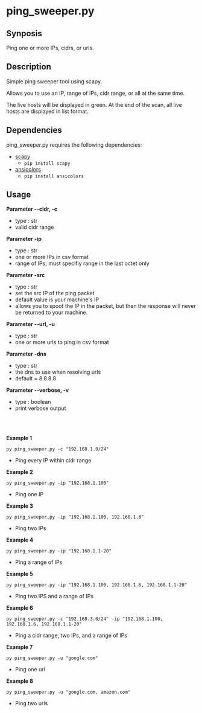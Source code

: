 # ping_sweeper.py

## Synposis
Ping one or more IPs, cidrs, or urls.

## Description
Simple ping sweeper tool using scapy. 

Allows you to use an IP, range of IPs, cidr range, or all at the same time. 

The live hosts will be displayed in green. At the end of the scan, all live hosts are displayed in list format. 

## Dependencies
ping_sweeper.py requires the following dependencies:
- [scapy](https://pypi.org/project/scapy/)
  - `pip install scapy`
- [ansicolors](https://pypi.org/project/ansicolors/)
  - `pip install ansicolors`

## Usage

**Parameter --cidr, -c**
- type : str
- valid cidr range

**Parameter -ip**
- type : str
- one or more IPs in csv format
- range of IPs; must specifiy range in the last octet only

**Parameter -src**
- type : str
- set the src IP of the ping packet
- default value is your machine's IP
- allows you to spoof the IP in the packet, but then the response will never be returned to your machine.

**Parameter --url, -u**
- type : str
- one or more urls to ping in csv format

**Parameter -dns**
- type : str
- the dns to use when resolving urls
- default = 8.8.8.8

**Parameter --verbose, -v**
- type : boolean
- print verbose output

<br/>
<br/>

**Example 1**

`py ping_sweeper.py -c "192.168.1.0/24"`

- Ping every IP within cidr range

**Example 2**

`py ping_sweeper.py -ip "192.168.1.100"`

- Ping one IP

**Example 3**

`py ping_sweeper.py -ip "192.168.1.100, 192.168.1.6"`

- Ping two IPs

**Example 4**

`py ping_sweeper.py -ip "192.168.1.1-20"`

- Ping a range of IPs

**Example 5**

`py ping_sweeper.py -ip "192.168.1.100, 192.168.1.6, 192.168.1.1-20"`

- Ping two IPS and a range of IPs

**Example 6**

`py ping_sweeper.py -c "192.168.3.0/24" -ip "192.168.1.100, 192.168.1.6, 192.168.1.1-20"`

- Ping a cidr range, two IPs, and a range of IPs

**Example 7**

`py ping_sweeper.py -u "google.com"`

- Ping one url

**Example 8**

`py ping_sweeper.py -u "google.com, amazon.com"`

- Ping two urls
